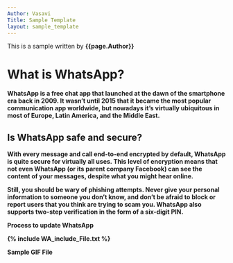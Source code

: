 ```yaml
---
Author: Vasavi
Title: Sample Template
layout: sample_template
---
```

This is a sample written by <b> {{page.Author}} <b>

# What is WhatsApp? 
WhatsApp is a free chat app that launched at the dawn of the smartphone era back in 2009. It wasn’t until 2015 that it became the most popular communication app worldwide, but nowadays it’s virtually ubiquitous in most of Europe, Latin America, and the Middle East.

## Is WhatsApp safe and secure? 
With every message and call end-to-end encrypted by default, WhatsApp is quite secure for virtually all uses. This level of encryption means that not even WhatsApp (or its parent company Facebook) can see the content of your messages, despite what you might hear online.

Still, you should be wary of phishing attempts. Never give your personal information to someone you don’t know, and don’t be afraid to block or report users that you think are trying to scam you. WhatsApp also supports two-step verification in the form of a six-digit PIN.

<b> Process to update WhatsApp </b>

{% include WA_include_File.txt %}

<b> Sample GIF File </b>
